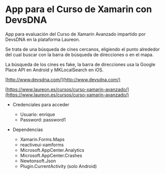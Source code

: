 # App para el Curso de Xamarin con DevsDNA #

App para evaluación del Curso de Xamarin Avanzado impartido por DevsDNA en la plataforma Laureon.

Se trata de una búsqueda de cines cercanos, eligiendo el punto alrededor del cual buscar con la barra de búsqueda
de direcciones o en el mapa. 

La búsqueda de los cines es fake, la barra de direcciones usa la Google Place API en Android y MKLocalSearch en iOS.

[http://www.devsdna.com/](http://www.devsdna.com/)

[https://www.laureon.es/cursos/curso-xamarin-avanzado/](https://www.laureon.es/cursos/curso-xamarin-avanzado/)

* Credenciales para acceder
    * Usuario: enrique
    * Password: password1

* Dependencias
    * Xamarin.Forms.Maps
    * reactiveui-xamforms
    * Microsoft.AppCenter.Analytics
    * Microsoft.AppCenter.Crashes
    * Newtonsoft.Json
    * Plugin.CurrentActivity (solo Android)